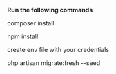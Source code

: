 <b> Run the following commands </b>

composer install

npm install

create env file with your credentials

php artisan migrate:fresh --seed
